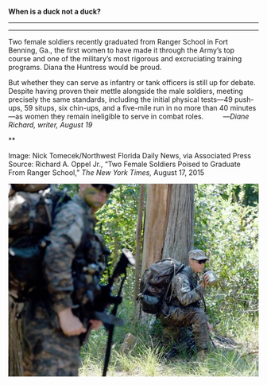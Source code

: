 **When is a duck not a duck?**

****

****

Two female soldiers recently graduated from Ranger School in Fort Benning, Ga., the first women to have made it through the Army’s top course and one of the military’s most rigorous and excruciating training programs. Diana the Huntress would be proud.

But whether they can serve as infantry or tank officers is still up for debate. Despite having proven their mettle alongside the male soldiers, meeting precisely the same standards, including the initial physical tests—49 push-ups, 59 situps, six chin-ups, and a five-mile run in no more than 40 minutes—as women they remain ineligible to serve in combat roles.          —*Diane Richard, writer, August 19*

**

Image: Nick Tomecek/Northwest Florida Daily News, via Associated Press
 Source: Richard A. Oppel Jr., “Two Female Soldiers Poised to Graduate From Ranger School,” *The New York Times,* August 17, 2015 

![](../images/15-8-19_69.37_RangerEDIT-1.jpeg)
